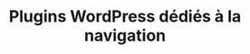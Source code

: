 ---
layout: ressources-plugins-wp_index
title: Plugins WordPress dédiés à la navigation
tags: ressources-plugins-wp-navigation
permalink: /ressources/plugins-wordpress/navigation/
intro: Adding sketching to the design process is a great way to amplify software and hardware tools. Sketching provides a unique space that can help you think differently, generate a variety of ideas quickly, explore alternatives with less risk, and encourage constructive discussions with colleagues and clients.
bgimgheader: false
text-twtr: Plugins wp navigation
current_nav: ressources-plugins-wp-navigation
---